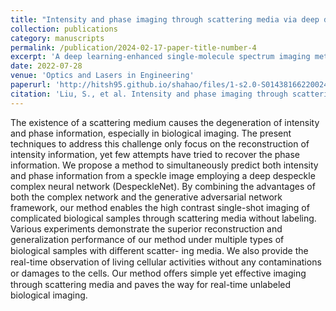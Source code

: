 ```yaml
---
title: "Intensity and phase imaging through scattering media via deep despeckle complex neural networks"
collection: publications
category: manuscripts
permalink: /publication/2024-02-17-paper-title-number-4
excerpt: 'A deep learning-enhanced single-molecule spectrum imaging method (SpecGAN) for improving the single-molecule spectrum imaging efficiency. With SpecGAN, the super-resolution spectrum image of the COS-7 membrane can be reconstructed with merely 12,000 frames of single-molecule localization images, which is almost half of the previously reported frame count for spectrally resolved super-resolution imaging.'
date: 2022-07-28
venue: 'Optics and Lasers in Engineering'
paperurl: 'http://hitsh95.github.io/shahao/files/1-s2.0-S0143816622002494-main.pdf'
citation: 'Liu, S., et al. Intensity and phase imaging through scattering media via deep despeckle complex neural networks. Optics and Lasers in Engineering 159(2022).'
---
```

The existence of a scattering medium causes the degeneration of intensity and phase information, especially in
biological imaging. The present techniques to address this challenge only focus on the reconstruction of intensity
information, yet few attempts have tried to recover the phase information. We propose a method to simultaneously
predict both intensity and phase information from a speckle image employing a deep despeckle complex
neural network (DespeckleNet). By combining the advantages of both the complex network and the generative adversarial
network framework, our method enables the high contrast single-shot imaging of complicated biological
samples through scattering media without labeling. Various experiments demonstrate the superior reconstruction
and generalization performance of our method under multiple types of biological samples with diﬀerent scatter-
ing media. We also provide the real-time observation of living cellular activities without any contaminations or
damages to the cells. Our method oﬀers simple yet eﬀective imaging through scattering media and paves the way
for real-time unlabeled biological imaging.
